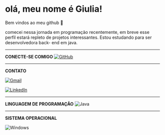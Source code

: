 # olá, meu nome é   Giulia!

Bem vindos ao meu github  👋 

comecei nessa jornada em programação recentemente, em breve esse perfil estará repleto de projetos interessantes.
Estou estudando para ser desenvolvedora back- end em java.

***

**CONECTE-SE COMIGO**
[![GitHub](https://img.shields.io/badge/GitHub-100000?style=for-the-badge&logo=github&logoColor=white)](https://github.com/giubarreto)
***


**CONTATO**

[![Gmail](https://img.shields.io/badge/Gmail-333333?style=for-the-badge&logo=gmail&logoColor=red)](mailto:giubarreto2@gmail.com) 

[![LinkedIn](https://img.shields.io/badge/LinkedIn-0077B5?style=for-the-badge&logo=linkedin&logoColor=white)](https://www.linkedin.com/in/giuliabarreto/)
***

**LINGUAGEM DE PROGRAMAÇÃO**
![Java](https://img.shields.io/badge/java-%23ED8B00.svg?style=for-the-badge&logo=openjdk&logoColor=white)
***

**SISTEMA OPERACIONAL**

![Windows](https://img.shields.io/badge/Windows-000?style=for-the-badge&logo=windows&logoColor=2CA5E0)


